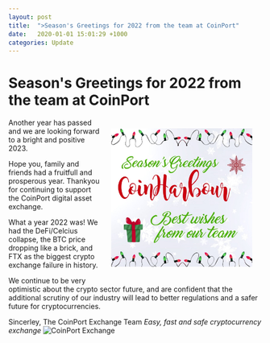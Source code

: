 ```yaml
---
layout: post
title:  ">Season's Greetings for 2022 from the team at CoinPort"
date:   2020-01-01 15:01:29 +1000
categories: Update
---
```

# Season's Greetings for 2022 from the team at CoinPort

<div><img src="images/seasons_greetings_2022.jpg" alt="Card" style="max-width: 280px; float: right; padding: 20px;"></div>
Another year has passed and we are looking forward to a bright and positive 2023.

Hope you, family and friends had a fruitfull and prosperous year. Thankyou for continuing to support the CoinPort digital asset exchange.

What a year 2022 was! We had the DeFi/Celcius collapse, the BTC price dropping like a brick, and FTX as the biggest crypto exchange failure in history.

We continue to be very optimistic about the crypto sector future, and are confident that the additional scrutiny of our industry will lead to better regulations and a safer future for cryptocurrencies.

Sincerley,
The CoinPort Exchange Team
*Easy, fast and safe cryptocurrency exchange*
![CoinPort Exchange](image/coinport.png)
